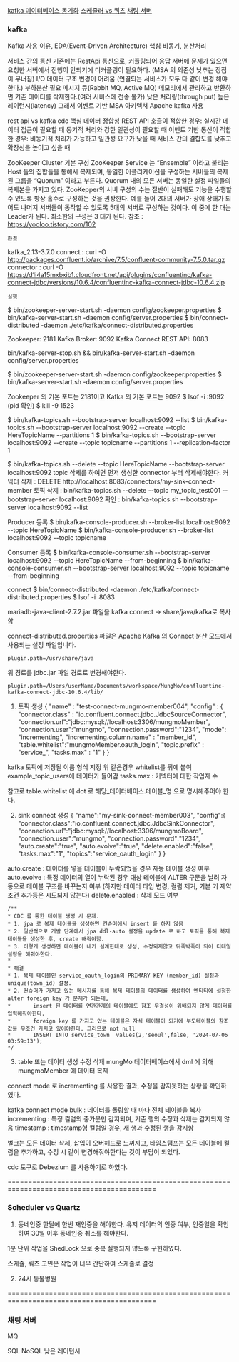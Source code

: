 [kafka 데이터베이스 동기화](#kafka)
[스케쥴러 vs 쿼츠](#scheduler-vs-quartz)
[채팅 서버](#채팅-서버)

### kafka

Kafka 사용 이유, EDA(Event-Driven Architecture)
핵심 비동기, 분산처리

서비스 간의 통신
기존에는 RestApi 통신으로, 커플링되어 응답 서버에 문제가 있으면 요청한 서버에서 진행이 안되기에 디커플링이 필요하다.
(MSA 의 의존성 낮추는 장점이 무너짐)
I/O 데이터 구조 변경이 어려움
(연결되는 서비스가 모두 다 같이 변경 해야한다.)
부하분산 필요
메시지 큐(Rabbit MQ, Active MQ)
메모리에서 관리하고 반환하면 기존 데이터를 삭제한다.(여러 서비스에 전송 불가)
낮은 처리량(through put)
높은 레이턴시(latency)
그래서 이벤트 기반 MSA 아키텍쳐 Apache kafka 사용

rest api vs kafka cdc
핵심 데이터 정합성
REST API 호출이 적합한 경우:
실시간 데이터 접근이 필요할 때
동기적 처리와 강한 일관성이 필요할 때
이벤트 기반 통신이 적합한 경우:
비동기적 처리가 가능하고 일관성 요구가 낮을 때
서비스 간의 결합도를 낮추고 확장성을 높이고 싶을 때

ZooKeeper Cluster 기본 구성
ZooKeeper Service 는 “Ensemble” 이라고 불리는 Host 들의 집합들을 통해서 복제되며,
동일한 어플리케이션을 구성하는 서버들의 복제된 그룹을 “Quorum” 이라고 부른다.
Quorum 내의 모든 서버는 동일한 설정 파일들의 복제본을 가지고 있다.
ZooKepper의 서버 구성의 수는 절반이 실패해도 기능을 수행할 수 있도록 항상 홀수로 구성하는 것을 권장한다.
예를 들어 2대의 서버가 장애 상태가 되어도 나머지 서버들이 동작할 수 있도록 5대의 서버로 구성하는 것이다.
이 중에 한 대는 Leader가 된다. 최소한의 구성은 3 대가 된다.
참조 : https://yooloo.tistory.com/102



    환경
kafka_2.13-3.7.0
connect : curl -O http://packages.confluent.io/archive/7.5/confluent-community-7.5.0.tar.gz
connector : curl -O https://d1i4a15mxbxib1.cloudfront.net/api/plugins/confluentinc/kafka-connect-jdbc/versions/10.6.4/confluentinc-kafka-connect-jdbc-10.6.4.zip

    실행
$ bin/zookeeper-server-start.sh -daemon config/zookeeper.properties
$ bin/kafka-server-start.sh -daemon config/server.properties
$ bin/connect-distributed -daemon ./etc/kafka/connect-distributed.properties


Zookeeper: 2181
Kafka Broker: 9092
Kafka Connect REST API: 8083

bin/kafka-server-stop.sh && bin/kafka-server-start.sh -daemon config/server.properties

$ bin/zookeeper-server-start.sh -daemon config/zookeeper.properties
$ bin/kafka-server-start.sh -daemon config/server.properties

Zookeeper 의 기본 포트는 2181이고 Kafka 의 기본 포트는 9092
$ lsof -i :9092     (pid 확인)
$ kill -9 1523

$ bin/kafka-topics.sh --bootstrap-server localhost:9092 --list
$ bin/kafka-topics.sh --bootstrap-server localhost:9092 --create --topic HereTopicName --partitions 1
$ bin/kafka-topics.sh --bootstrap-server localhost:9092 --create --topic topicname --partitions 1 --replication-factor 1

$ bin/kafka-topics.sh --delete --topic HereTopicName --bootstrap-server localhost:9092
   topic 삭제를 하여면 먼저 생성한 connector 부터 삭제해야한다.
   커넥터 삭제 : DELETE http://localhost:8083/connectors/my-sink-connect-member
   토픽 삭제 : bin/kafka-topics.sh --delete --topic my_topic_test001 --bootstrap-server localhost:9092
   확인 : bin/kafka-topics.sh --bootstrap-server localhost:9092 --list

Producer 등록
$ bin/kafka-console-producer.sh --broker-list localhost:9092 --topic HereTopicName
$ bin/kafka-console-producer.sh --broker-list localhost:9092 --topic topicname

Consumer 등록
$ bin/kafka-console-consumer.sh --bootstrap-server localhost:9092 --topic HereTopicName --from-beginning
$ bin/kafka-console-consumer.sh --bootstrap-server localhost:9092 --topic topicname --from-beginning




connect
$ bin/connect-distributed -daemon ./etc/kafka/connect-distributed.properties
$ lsof -i :8083

mariadb-java-client-2.7.2.jar 파일을 kafka connect → share/java/kafka로 복사함

connect-distributed.properties 파일은 Apache Kafka 의 Connect 분산 모드에서 사용되는 설정 파일입니다.
```properties
plugin.path=/usr/share/java
```
위 경로를 jdbc.jar 파일 경로로 변경해야한다.
```properties
plugin.path=/Users/userName/Documents/workspace/MungMo/confluentinc-kafka-connect-jdbc-10.6.4/lib/
```



1. 토픽 생성
   {
   "name" : "test-connect-mungmo-member004",
   "config" : {
   "connector.class" : "io.confluent.connect.jdbc.JdbcSourceConnector",
   "connection.url":"jdbc:mysql://localhost:3306/mungmoMember",
   "connection.user":"mungmo",
   "connection.password":"1234",
   "mode": "incrementing",
   "incrementing.column.name" : "member_id",
   "table.whitelist":"mungmoMember.oauth_login",
   "topic.prefix" : "service_",
   "tasks.max" : "1"
   }
   }

kafka 토픽에 저장될 이름 형식 지정 위 같은경우 whitelist를 뒤에 붙여 example_topic_users에 데이터가 들어감
tasks.max : 커넥터에 대한 작업자 수

참고로 table.whitelist 에 dot 로 해당_데이터배이스.테이블_명 으로 명시해주어야 한다.

2. sink connect 생성
   {
   "name":"my-sink-connect-member003",
   "config":{
   "connector.class":"io.confluent.connect.jdbc.JdbcSinkConnector",
   "connection.url":"jdbc:mysql://localhost:3306/mungmoBoard",
   "connection.user":"mungmo",
   "connection.password":"1234",
   "auto.create":"true",
   "auto.evolve":"true",
   "delete.enabled":"false",
   "tasks.max":"1",
   "topics":"service_oauth_login"
   }
   }

auto.create : 데이터를 넣을 테이블이 누락되었을 경우 자동 테이블 생성 여부
auto.evolve : 특정 데이터의 열이 누락된 경우 대상 테이블에 ALTER 구문을 날려 자동으로 테이블 구조를 바꾸는지 여부 (하지만 데이터 타입 변경, 컬럼 제거, 키본 키 제약 조건 추가등은 시도되지 않는다)
delete.enabled : 삭제 모드 여부

```text
/**
* CDC 를 통한 테이블 생성 시 문제.
* 1. jpa 로 복제 테이블을 생성하면 컨슈머에서 insert 를 하지 않음
* 2. 일반적으로 개발 단계에서 jpa ddl-auto 설정을 update 로 하고 토픽을 통해 복제 테이블을 생성한 후, create 해줘야함.
* 3. 이렇게 생성하면 테이블이 내가 설계한대로 생성, 수정되지않고 뒤죽박죽이 되어 디테일 설정을 해줘야한다.
*
* 해결
* 1. 복제 테이블인 service_oauth_login의 PRIMARY KEY (member_id) 설정과 unique(town_id) 설정.
* 2. 컨슈머가 가지고 있는 메시지를 통해 복제 테이블의 데이터를 생성하여 엔티티에 설정한 alter foreign key 가 문제가 되는데,
* 		insert 된 데이터를 연관관계의 테이블에도 참조 무결성이 위배되지 않게 데이터를 입력해줘야한다.
* 		foreign key 를 가지고 있는 테이블은 자식 테이블이 되기에 부모테이블의 참조값을 무조건 가지고 있어야한다. 그러므로 not null
* 		INSERT INTO service_town  values(2,'seoul',false, '2024-07-06 03:59:13');
*/
```


3. table 또는 데이터 생성 수정 삭제
   mungMo 데이터베이스에서 dml 에 의해 mungmoMember 에 데이터 복제


connect mode 로 incrementing 를 사용한 결과, 수정을 감지못하는 상황을 확인하였다. 

kafka connect mode
bulk : 데이터를 폴링할 때 마다 전체 테이블을 복사
incrementing : 특정 컬럼의 중가분만 감지되며, 기존 행의 수정과 삭제는 감지되지 않음
timestamp : timestamp형 컬럼일 경우, 새 행과 수정된 행을 감지함

벌크는 모든 데이터 삭제, 삽입이 오버헤드로 느껴지고, 타임스탬프는 모든 테이블에 컬럼을 추가하고, 수정 시 같이 변경해줘야한다는 것이 부담이 되었다.

cdc 도구로 Debezium 를 사용하기로 하였다.


==========================================================================================

### Scheduler vs Quartz

1. 동네인증
한달에 한번 재인증을 해야한다.
유저 데이터의 인증 여부, 인증일을 확인하여 30일 이후 동네인증 취소를 해야한다.

1분 단위 작업을 ShedLock 으로 중복 실행되지 않도록 구현하였다.

스케쥴, 쿼츠 고민은 작업이 너무 간단하여 스케쥴로 결정

2. 24시 동물병원


==========================================================================================

### 채팅 서버

MQ

SQL
   NoSQL
      낮은 레이턴시
























